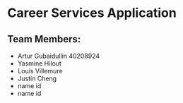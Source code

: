 # Career Services Application

## Team Members:

- Artur Gubaidullin 40208924
- Yasmine Hilout 
- Louis Villemure
- Justin Cheng
- name id
- name id